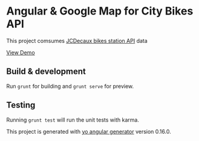 # Angular & Google Map for City Bikes API 

This project comsumes [JCDecaux bikes station API](https://developer.jcdecaux.com/#/home) data

[View Demo](https://guillaumeader1.github.io/google-map-bikes-stations/dist/)

## Build & development

Run `grunt` for building and `grunt serve` for preview.

## Testing

Running `grunt test` will run the unit tests with karma.


This project is generated with [yo angular generator](https://github.com/yeoman/generator-angular)
version 0.16.0.


